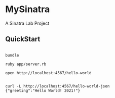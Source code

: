 # MySinatra
A Sinatra Lab Project

## QuickStart

```shell

bundle

ruby app/server.rb

open http://localhost:4567/hello-world


curl -L http://localhost:4567/hello-world-json
{"greeting":"Hello World! 2021!"}

```
